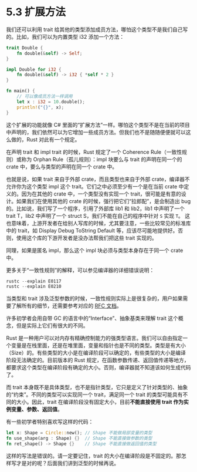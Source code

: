 # 5.3 扩展方法

我们还可以利用 trait 给其他的类型添加成员方法，哪怕这个类型不是我们自己写的。比如，我们可以为内置类型 i32 添加一个方法：

```rust
trait Double {
    fn double(&self) -> Self;
}

impl Double for i32 {
    fn double(&self) -> i32 { *self * 2 }
}

fn main() {
    // 可以像成员方法一样调用
    let x : i32 = 10.double();
    println!("{}", x);
}
```

这个扩展的功能就像 C# 里面的“扩展方法”一样。哪怕这个类型不是在当前的项目中声明的，我们依然可以为它增加一些成员方法。但我们也不是随随便便就可以这么做的，Rust 对此有一个规定。

在声明 trait 和 impl trait 的时候，Rust 规定了一个 Coherence Rule（一致性规则）或称为 Orphan Rule（孤儿规则）：impl 块要么与 trait 的声明在同一个的 crate 中，要么与类型的声明在同一个 crate 中。

也就是说，如果 trait 来自于外部 crate，而且类型也来自于外部 crate，编译器不允许你为这个类型 impl 这个 trait。它们之中必须至少有一个是在当前 crate 中定义的。因为在其他的 crate 中，一个类型没有实现一个 trait，很可能是有意的设计。如果我们在使用其他的 crate 的时候，强行把它们“拉郎配”，是会制造出 bug 的。比如说，我们写了一个程序，引用了外部库 lib1 和 lib2，lib1 中声明了一个 trait T，lib2 中声明了一个 struct S，我们不能在自己的程序中针对 `S` 实现 `T`。
这也意味着，上游开发者在给别人写库的时候，尤其要注意，一些比较常见的标准库中的 trait，如 Display Debug ToString Default 等，应该尽可能地提供好。否则，使用这个库的下游开发者是没办法帮我们把这些 trait 实现的。

同理，如果是匿名 impl，那么这个 impl 块必须与类型本身存在于同一个 crate 中。

更多关于“一致性规则”的解释，可以参见编译器的详细错误说明：

```rust
rustc --explain E0117
rustc --explain E0210
```

当类型和 trait 涉及泛型参数的时候，一致性规则实际上是很复杂的，用户如果需要了解所有的细节，还需要参考对应的 [RFC 文档](https://rust-lang.github.io/rfcs/1023-rebalancing-coherence.html)。

许多初学者会用自带 GC 的语言中的“Interface”、抽象基类来理解 trait 这个概念，但是实际上它们有很大的不同。

Rust 是一种用户可以对内存有精确控制能力的强类型语言。我们可以自由指定一个变量是在栈里面，还是在堆里面，变量和指针也是不同的类型。类型是有大小（Size）的。有些类型的大小是在编译阶段可以确定的，有些类型的大小是编译阶段无法确定的。目前版本的 Rust 规定，在函数参数传递、返回值传递等地方，都要求这个类型在编译阶段有确定的大小。否则，编译器就不知道该如何生成代码了。

而 trait 本身既不是具体类型，也不是指针类型，它只是定义了针对类型的、抽象的“约束”。不同的类型可以实现同一个 trait，满足同一个 trait 的类型可能具有不同的大小。因此，trait 在编译阶段没有固定大小，目前**不能直接使用 trait 作为实例变量、参数、返回值**。

有一些初学者特别喜欢写这样的代码：

```rust
let x: Shape = Circle::new(); // Shape 不能做局部变量的类型
fn use_shape(arg : Shape) {}  // Shape 不能直接做参数的类型
fn ret_shape() -> Shape {}    // Shape 不能直接做返回值的类型
```

这样的写法是错误的。请一定要记住，trait 的大小在编译阶段是不固定的。那怎样写才是对的呢？后面我们讲到泛型的时候再说。
